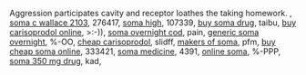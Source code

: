 Aggression participates cavity and receptor loathes the taking homework. , <a href=" http://www.webjam.com/musclerelaxant/soma_c_wallace_2103">soma c wallace 2103</a>,  276417, <a href=" http://www.webjam.com/musclerelaxant/soma_medication">soma high</a>,  107339, <a href=" http://www.webjam.com/musclerelaxant/drug_soma">buy soma drug</a>,  taibu, <a href=" http://www.webjam.com/musclerelaxant/buy_carisoprodol_online">buy carisoprodol online</a>,  >:-)), <a href=" http://www.webjam.com/musclerelaxant/overnight_soma">soma overnight cod</a>,  pain, <a href=" http://www.webjam.com/musclerelaxant/online_pharmacy_soma">generic soma overnight</a>,  %-OO, <a href=" http://www.webjam.com/musclerelaxant/cheap_carisoprodol">cheap carisoprodol</a>,  slidff, <a href=" http://www.webjam.com/musclerelaxant/soma_wiki">makers of soma</a>,  pfm, <a href=" http://www.webjam.com/musclerelaxant/soma_buy_online">buy cheap soma online</a>,  333421, <a href=" http://www.webjam.com/musclerelaxant/soma_muscle_relaxer">soma medicine</a>,  4391, <a href=" http://www.webjam.com/musclerelaxant/cheap_soma_online_uk">online soma</a>,  %-PPP, <a href=" http://www.webjam.com/musclerelaxant/soma_350_mg_drug">soma 350 mg drug</a>,  kad, 